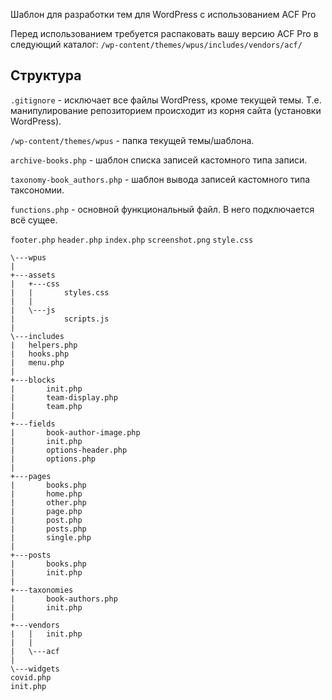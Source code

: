 Шаблон для разработки тем для WordPress с использованием ACF Pro

Перед использованием требуется распаковать вашу версию ACF Pro в следующий каталог: `/wp-content/themes/wpus/includes/vendors/acf/`

## Структура



`.gitignore` - исключает все файлы WordPress, кроме текущей темы. Т.е. манипулирование репозиторием происходит из корня сайта (установки WordPress).

`/wp-content/themes/wpus` - папка текущей темы/шаблона.

`archive-books.php` - шаблон списка записей кастомного типа записи.

`taxonomy-book_authors.php` - шаблон вывода записей кастомного типа таксономии.

`functions.php` - основной функциональный файл. В него подключается всё сущее.

`footer.php`
`header.php`
`index.php`
`screenshot.png`
`style.css`

```
\---wpus
|   
+---assets
|   +---css
|   |       styles.css
|   |       
|   \---js
|           scripts.js
|           
\---includes
|   helpers.php
|   hooks.php
|   menu.php
|   
+---blocks
|       init.php
|       team-display.php
|       team.php
|       
+---fields
|       book-author-image.php
|       init.php
|       options-header.php
|       options.php
|       
+---pages
|       books.php
|       home.php
|       other.php
|       page.php
|       post.php
|       posts.php
|       single.php
|       
+---posts
|       books.php
|       init.php
|       
+---taxonomies
|       book-authors.php
|       init.php
|       
+---vendors
|   |   init.php
|   |   
|   \---acf
|                   
\---widgets
covid.php
init.php
```
                        
